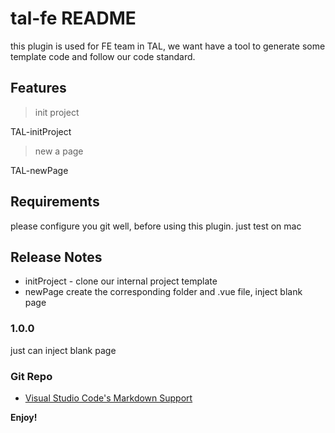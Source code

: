 # tal-fe README

this plugin is used for FE team in TAL, we want have a tool to generate some template code and follow our code standard.

## Features

> init project

TAL-initProject

> new a page

TAL-newPage

## Requirements

please configure you git well, before using this plugin. just test on mac

## Release Notes

- initProject - clone our internal project template
- newPage create the corresponding folder and .vue file, inject blank page

### 1.0.0

just can inject blank page

### Git Repo

- [Visual Studio Code's Markdown Support](https://github.com/dreambo8563/vscode-TAL-FE-Helper.git)

**Enjoy!**
